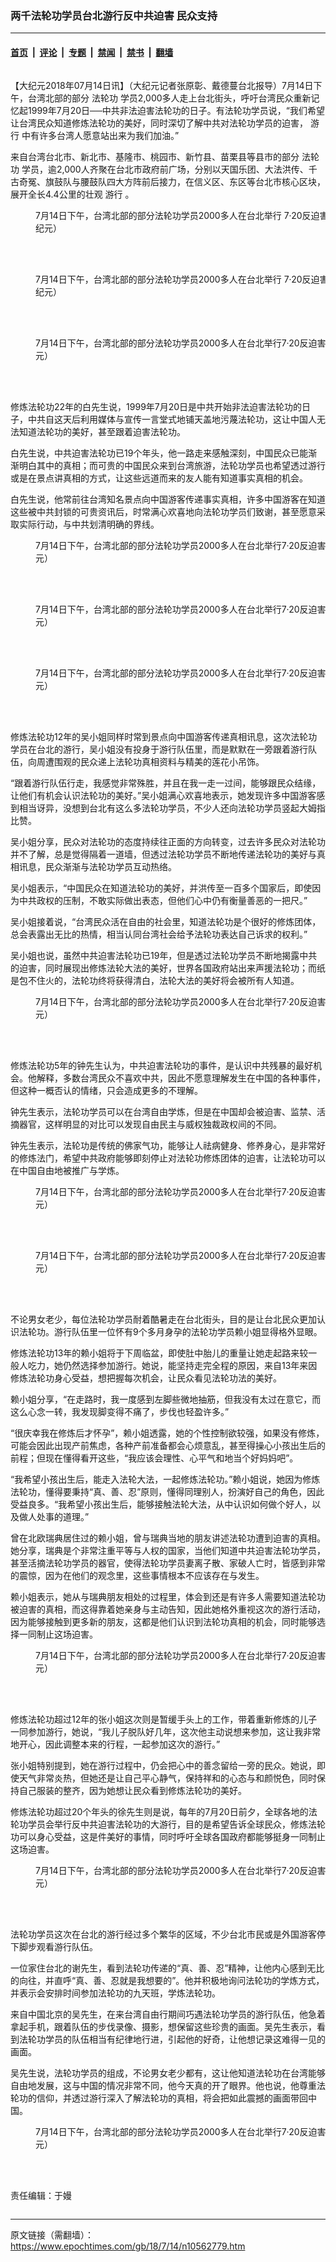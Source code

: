 ### 两千法轮功学员台北游行反中共迫害 民众支持

---

#### [首页](../../../..?n10562779) &nbsp;|&nbsp; [评论](../../../../../epoch-comment?n10562779) &nbsp;|&nbsp; [专题](../../../../../epoch-special?n10562779) &nbsp;|&nbsp; [禁闻](../../../../../epoch-news?n10562779) &nbsp;|&nbsp; [禁书](../../../../../books?n10562779) &nbsp;|&nbsp; [翻墙](https://github.com/gfw-breaker/nogfw/blob/master/README.md?n10562779)


<div class="column" id="artbody" itemprop="articleBody">
 <!-- article content begin -->
 <p>
  【大纪元2018年07月14日讯】（大纪元记者张原彰、戴德蔓台北报导）7月14日下午，台湾北部的部分
  <ok href="https://www.epochtimes.com/gb/tag/%E6%B3%95%E8%BD%AE%E5%8A%9F.html">
   法轮功
  </ok>
  学员2,000多人走上台北街头，呼吁台湾民众重新记忆起1999年7月20日──中共非法迫害法轮功的日子。有法轮功学员说，“我们希望让台湾民众知道修炼法轮功的美好，同时深切了解中共对法轮功学员的迫害，
  <ok href="https://www.epochtimes.com/gb/tag/%E6%B8%B8%E8%A1%8C.html">
   游行
  </ok>
  中有许多台湾人愿意站出来为我们加油。”
 </p>
 <p>
  来自台湾台北市、新北市、基隆市、桃园市、新竹县、苗栗县等县市的部分
  <ok href="https://www.epochtimes.com/gb/tag/%E6%B3%95%E8%BD%AE%E5%8A%9F.html">
   法轮功
  </ok>
  学员，逾2,000人齐聚在台北市政府前广场，分别以天国乐团、大法洪传、千古奇冤、旗鼓队与腰鼓队四大方阵前后接力，在信义区、东区等台北市核心区块，展开全长4.4公里的壮观
  <ok href="https://www.epochtimes.com/gb/tag/%E6%B8%B8%E8%A1%8C.html">
   游行
  </ok>
  。
 </p>
 <figure aria-describedby="caption-attachment-10563161" class="wp-caption aligncenter" id="attachment_10563161" style="width: 600px">
  <ok href="https://i.epochtimes.com/assets/uploads/2018/07/1807141531552384.jpg" target="_blank">
   <img alt="" class="wp-image-10563161 size-large" src="https://i.epochtimes.com/assets/uploads/2018/07/1807141531552384-600x400.jpg"/>
  </ok>
  <br/><figcaption class="wp-caption-text" id="caption-attachment-10563161">
   7月14日下午，台湾北部的部分法轮功学员2000多人在台北举行
   <ok href="https://www.epochtimes.com/gb/tag/7%C2%B720%E5%8F%8D%E8%BF%AB%E5%AE%B3.html">
    7·20反迫害
   </ok>
   游行。（陈柏州／大纪元）
  </figcaption><br/>
 </figure><br/>
 <figure aria-describedby="caption-attachment-10563163" class="wp-caption aligncenter" id="attachment_10563163" style="width: 600px">
  <ok href="https://i.epochtimes.com/assets/uploads/2018/07/1807141532332384.jpg" target="_blank">
   <img alt="" class="wp-image-10563163 size-large" src="https://i.epochtimes.com/assets/uploads/2018/07/1807141532332384-600x400.jpg"/>
  </ok>
  <br/><figcaption class="wp-caption-text" id="caption-attachment-10563163">
   7月14日下午，台湾北部的部分法轮功学员2000多人在台北举行
   <ok href="https://www.epochtimes.com/gb/tag/7%C2%B720%E5%8F%8D%E8%BF%AB%E5%AE%B3.html">
    7·20反迫害
   </ok>
   游行。（陈柏州／大纪元）
  </figcaption><br/>
 </figure><br/>
 <figure aria-describedby="caption-attachment-10563164" class="wp-caption aligncenter" id="attachment_10563164" style="width: 600px">
  <ok href="https://i.epochtimes.com/assets/uploads/2018/07/1807141532032384.jpg" target="_blank">
   <img alt="" class="wp-image-10563164 size-large" src="https://i.epochtimes.com/assets/uploads/2018/07/1807141532032384-600x400.jpg"/>
  </ok>
  <br/><figcaption class="wp-caption-text" id="caption-attachment-10563164">
   7月14日下午，台湾北部的部分法轮功学员2000多人在台北举行7·20反迫害游行。（陈柏州／大纪元）
  </figcaption><br/>
 </figure><br/>
 <p>
  修炼法轮功22年的白先生说，1999年7月20日是中共开始非法迫害法轮功的日子，中共自这天后利用媒体与宣传一言堂式地铺天盖地污蔑法轮功，这让中国人无法知道法轮功的美好，甚至跟着迫害法轮功。
 </p>
 <p>
  白先生说，中共迫害法轮功已19个年头，他一路走来感触深刻，中国民众已能渐渐明白其中的真相；而可贵的中国民众来到台湾旅游，法轮功学员也希望透过游行或是在景点讲真相的方式，让这些远道而来的友人能有知道事实真相的机会。
 </p>
 <p>
  白先生说，他常前往台湾知名景点向中国游客传递事实真相，许多中国游客在知道这些被中共封锁的可贵资讯后，时常满心欢喜地向法轮功学员们致谢，甚至愿意采取实际行动，与中共划清明确的界线。
 </p>
 <figure aria-describedby="caption-attachment-10563166" class="wp-caption aligncenter" id="attachment_10563166" style="width: 600px">
  <ok href="https://i.epochtimes.com/assets/uploads/2018/07/1807141533002384.jpg" target="_blank">
   <img alt="" class="wp-image-10563166 size-large" src="https://i.epochtimes.com/assets/uploads/2018/07/1807141533002384-600x400.jpg"/>
  </ok>
  <br/><figcaption class="wp-caption-text" id="caption-attachment-10563166">
   7月14日下午，台湾北部的部分法轮功学员2000多人在台北举行7·20反迫害游行。（陈柏州／大纪元）
  </figcaption><br/>
 </figure><br/>
 <figure aria-describedby="caption-attachment-10563169" class="wp-caption aligncenter" id="attachment_10563169" style="width: 600px">
  <ok href="https://i.epochtimes.com/assets/uploads/2018/07/1807141533142384.jpg" target="_blank">
   <img alt="" class="wp-image-10563169 size-large" src="https://i.epochtimes.com/assets/uploads/2018/07/1807141533142384-600x400.jpg"/>
  </ok>
  <br/><figcaption class="wp-caption-text" id="caption-attachment-10563169">
   7月14日下午，台湾北部的部分法轮功学员2000多人在台北举行7·20反迫害游行。（陈柏州／大纪元）
  </figcaption><br/>
 </figure><br/>
 <figure aria-describedby="caption-attachment-10563171" class="wp-caption aligncenter" id="attachment_10563171" style="width: 600px">
  <ok href="https://i.epochtimes.com/assets/uploads/2018/07/1807141533482384.jpg" target="_blank">
   <img alt="" class="wp-image-10563171 size-large" src="https://i.epochtimes.com/assets/uploads/2018/07/1807141533482384-600x400.jpg"/>
  </ok>
  <br/><figcaption class="wp-caption-text" id="caption-attachment-10563171">
   7月14日下午，台湾北部的部分法轮功学员2000多人在台北举行7·20反迫害游行。（陈柏州／大纪元）
  </figcaption><br/>
 </figure><br/>
 <p>
  修炼法轮功12年的吴小姐同样时常到景点向中国游客传递真相讯息，这次法轮功学员在台北的游行，吴小姐没有投身于游行队伍里，而是默默在一旁跟着游行队伍，向周遭围观的民众递上法轮功真相资料与精美的莲花小吊饰。
 </p>
 <p>
  “跟着游行队伍行走，我感觉非常殊胜，并且在我一走一过间，能够跟民众结缘，让他们有机会认识法轮功的美好。”吴小姐满心欢喜地表示，她发现许多中国游客感到相当讶异，没想到台北有这么多法轮功学员，不少人还向法轮功学员竖起大姆指比赞。
 </p>
 <p>
  吴小姐分享，民众对法轮功的态度持续往正面的方向转变，过去许多民众对法轮功并不了解，总是觉得隔着一道墙，但透过法轮功学员不断地传递法轮功的美好与真相讯息，民众渐渐与法轮功学员互动热络。
 </p>
 <p>
  吴小姐表示，“中国民众在知道法轮功的美好，并洪传至一百多个国家后，即使因为中共政权的压制，不敢实际做出表态，但他们心中仍有衡量善恶的一把尺。”
 </p>
 <p>
  吴小姐接着说，“台湾民众活在自由的社会里，知道法轮功是个很好的修炼团体，总会表露出无比的热情，相当认同台湾社会给予法轮功表达自己诉求的权利。”
 </p>
 <p>
  吴小姐也说，虽然中共迫害法轮功已19年，但是透过法轮功学员不断地揭露中共的迫害，同时展现出修炼法轮大法的美好，世界各国政府站出来声援法轮功；而纸是包不住火的，法轮功终将获得清白，法轮大法的美好将会被所有人知道。
 </p>
 <figure aria-describedby="caption-attachment-10563176" class="wp-caption aligncenter" id="attachment_10563176" style="width: 600px">
  <ok href="https://i.epochtimes.com/assets/uploads/2018/07/1807141532472384.jpg" target="_blank">
   <img alt="" class="wp-image-10563176 size-large" src="https://i.epochtimes.com/assets/uploads/2018/07/1807141532472384-600x400.jpg"/>
  </ok>
  <br/><figcaption class="wp-caption-text" id="caption-attachment-10563176">
   7月14日下午，台湾北部的部分法轮功学员2000多人在台北举行7·20反迫害游行。（陈柏州／大纪元）
  </figcaption><br/>
 </figure><br/>
 <p>
  修炼法轮功5年的钟先生认为，中共迫害法轮功的事件，是认识中共残暴的最好机会。他解释，多数台湾民众不喜欢中共，因此不愿意理解发生在中国的各种事件，但这种一概否认的情绪，只会造成更多的不理解。
 </p>
 <p>
  钟先生表示，法轮功学员可以在台湾自由学炼，但是在中国却会被迫害、监禁、活摘器官，这样明显的对比可以发现自由民主与威权独裁政权间的不同。
 </p>
 <p>
  钟先生表示，法轮功是传统的佛家气功，能够让人祛病健身、修养身心，是非常好的修炼法门，希望中共政府能够即刻停止对法轮功修炼团体的迫害，让法轮功可以在中国自由地被推广与学炼。
 </p>
 <figure aria-describedby="caption-attachment-10563180" class="wp-caption aligncenter" id="attachment_10563180" style="width: 600px">
  <ok href="https://i.epochtimes.com/assets/uploads/2018/07/1807141534022384.jpg" target="_blank">
   <img alt="" class="wp-image-10563180 size-large" src="https://i.epochtimes.com/assets/uploads/2018/07/1807141534022384-600x400.jpg"/>
  </ok>
  <br/><figcaption class="wp-caption-text" id="caption-attachment-10563180">
   7月14日下午，台湾北部的部分法轮功学员2000多人在台北举行7·20反迫害游行。（陈柏州／大纪元）
  </figcaption><br/>
 </figure><br/>
 <figure aria-describedby="caption-attachment-10563181" class="wp-caption aligncenter" id="attachment_10563181" style="width: 600px">
  <ok href="https://i.epochtimes.com/assets/uploads/2018/07/1807141532152384.jpg" target="_blank">
   <img alt="" class="wp-image-10563181 size-large" src="https://i.epochtimes.com/assets/uploads/2018/07/1807141532152384-600x400.jpg"/>
  </ok>
  <br/><figcaption class="wp-caption-text" id="caption-attachment-10563181">
   7月14日下午，台湾北部的部分法轮功学员2000多人在台北举行7·20反迫害游行。（陈柏州／大纪元）
  </figcaption><br/>
 </figure><br/>
 <p>
  不论男女老少，每位法轮功学员耐着酷暑走在台北街头，目的是让台北民众更加认识法轮功。游行队伍里一位怀有9个多月身孕的法轮功学员赖小姐显得格外显眼。
 </p>
 <p>
  修炼法轮功13年的赖小姐将于下周临盆，即使肚中胎儿的重量让她走起路来较一般人吃力，她仍然选择参加游行。她说，能坚持走完全程的原因，来自13年来因修炼法轮功身心受益，想把握每次机会，让民众看见法轮功法的美好。
 </p>
 <p>
  赖小姐分享，“在走路时，我一度感到左脚些微地抽筋，但我没有太过在意它，而这么心念一转，我发现脚变得不痛了，步伐也轻盈许多。”
 </p>
 <p>
  “很庆幸我在修炼后才怀孕”，赖小姐透露，她的个性控制欲较强，如果没有修炼，可能会因此出现产前焦虑，各种产前准备都会心烦意乱，甚至得操心小孩出生后的前程；但现在懂得看开这些，“我应该会理性、心平气和地当个好妈妈吧”。
 </p>
 <p>
  “我希望小孩出生后，能走入法轮大法，一起修炼法轮功。”赖小姐说，她因为修炼法轮功，懂得要秉持“真、善、忍”原则，懂得同理别人，扮演好自己的角色，因此受益良多。“我希望小孩出生后，能够接触法轮大法，从中认识如何做个好人，以及做人处事的道理。”
 </p>
 <p>
  曾在北欧瑞典居住过的赖小姐，曾与瑞典当地的朋友讲述法轮功遭到迫害的真相。她分享，瑞典是个非常注重平等与人权的国家，当他们知道中共迫害法轮功学员，甚至活摘法轮功学员的器官，使得法轮功学员妻离子散、家破人亡时，皆感到非常的震惊，因为在他们的观念里，这些事情根本不应该存在与发生。
 </p>
 <p>
  赖小姐表示，她从与瑞典朋友相处的过程里，体会到还是有许多人需要知道法轮功被迫害的真相，而这得靠着她亲身与主动告知，因此她格外重视这次的游行活动，因为能够接触到更多新的朋友，这都是他们认识到法轮功真相的机会，同时能够选择一同制止这场迫害。
 </p>
 <figure aria-describedby="caption-attachment-10563183" class="wp-caption aligncenter" id="attachment_10563183" style="width: 600px">
  <ok href="https://i.epochtimes.com/assets/uploads/2018/07/1807141533552384.jpg" target="_blank">
   <img alt="" class="wp-image-10563183 size-large" src="https://i.epochtimes.com/assets/uploads/2018/07/1807141533552384-600x400.jpg"/>
  </ok>
  <br/><figcaption class="wp-caption-text" id="caption-attachment-10563183">
   7月14日下午，台湾北部的部分法轮功学员2000多人在台北举行7·20反迫害游行。（陈柏州／大纪元）
  </figcaption><br/>
 </figure><br/>
 <p>
  修炼法轮功超过12年的张小姐这次则是暂缓手头上的工作，带着重新修炼的儿子一同参加游行，她说，“我儿子脱队好几年，这次他主动说想来参加，这让我非常地开心，因此调整本来的行程，一起参加这次的游行。”
 </p>
 <p>
  张小姐特别提到，她在游行过程中，仍会把心中的善念留给一旁的民众。她说，即使天气非常炎热，但她还是让自己平心静气，保持祥和的心态与和颜悦色，同时保持自己服装的整齐，因为她想让民众看到修炼法轮功的美好。
 </p>
 <p>
  修炼法轮功超过20个年头的徐先生则是说，每年的7月20日前夕，全球各地的法轮功学员会举行反中共迫害法轮功的大游行，目的是希望告诉全球民众，修炼法轮功可以身心受益，这是件美好的事情，同时呼吁全球各国政府都能够挺身一同制止这场迫害。
 </p>
 <figure aria-describedby="caption-attachment-10563185" class="wp-caption aligncenter" id="attachment_10563185" style="width: 600px">
  <ok href="https://i.epochtimes.com/assets/uploads/2018/07/1807141533232384.jpg" target="_blank">
   <img alt="" class="wp-image-10563185 size-large" src="https://i.epochtimes.com/assets/uploads/2018/07/1807141533232384-600x400.jpg"/>
  </ok>
  <br/><figcaption class="wp-caption-text" id="caption-attachment-10563185">
   7月14日下午，台湾北部的部分法轮功学员2000多人在台北举行7·20反迫害游行。（陈柏州／大纪元）
  </figcaption><br/>
 </figure><br/>
 <p>
  法轮功学员这次在台北的游行经过多个繁华的区域，不少台北市民或是外国游客停下脚步观看游行队伍。
 </p>
 <p>
  一位家住台北的谢先生，看到法轮功传递的“真、善、忍”精神，让他内心感到无比的向往，并直呼“真、善、忍就是我想要的”。他并积极地询问法轮功的学炼方式，并表示会安排时间参加法轮功的九天班，学炼法轮功。
 </p>
 <p>
  来自中国北京的吴先生，在来台湾自由行期间巧遇法轮功学员的游行队伍，他急着拿起手机，跟着队伍的步伐录像、摄影，想保留这些珍贵的画面。吴先生表示，看到法轮功学员的队伍相当有纪律地行进，引起他的好奇，让他想记录这难得一见的画面。
 </p>
 <p>
  吴先生说，法轮功学员的组成，不论男女老少都有，这让他知道法轮功在台湾能够自由地发展，这与中国的情况非常不同，他今天真的开了眼界。他也说，他尊重法轮功的信仰，并透过游行深入了解法轮功的真相，将会把如此震撼的画面带回中国。
 </p>
 <figure aria-describedby="caption-attachment-10563188" class="wp-caption aligncenter" id="attachment_10563188" style="width: 600px">
  <ok href="https://i.epochtimes.com/assets/uploads/2018/07/1807141532212384.jpg" target="_blank">
   <img alt="" class="wp-image-10563188 size-large" src="https://i.epochtimes.com/assets/uploads/2018/07/1807141532212384-600x400.jpg"/>
  </ok>
  <br/><figcaption class="wp-caption-text" id="caption-attachment-10563188">
   7月14日下午，台湾北部的部分法轮功学员2000多人在台北举行7·20反迫害游行。（陈柏州／大纪元）
  </figcaption><br/>
 </figure><br/>
 <p>
  责任编辑：于嫚
 </p>
 <!-- article content end -->
</div>


---

原文链接（需翻墙）：https://www.epochtimes.com/gb/18/7/14/n10562779.htm
